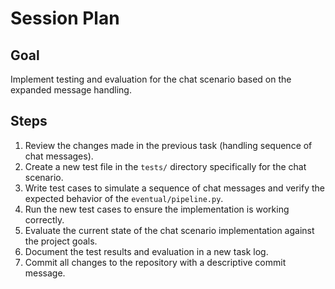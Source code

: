 # Session Plan

## Goal
Implement testing and evaluation for the chat scenario based on the expanded message handling.

## Steps
1. Review the changes made in the previous task (handling sequence of chat messages).
2. Create a new test file in the `tests/` directory specifically for the chat scenario.
3. Write test cases to simulate a sequence of chat messages and verify the expected behavior of the `eventual/pipeline.py`.
4. Run the new test cases to ensure the implementation is working correctly.
5. Evaluate the current state of the chat scenario implementation against the project goals.
6. Document the test results and evaluation in a new task log.
7. Commit all changes to the repository with a descriptive commit message.